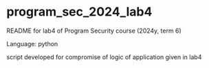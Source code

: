 # program_sec_2024_lab4

README for lab4 of Program Security course (2024y, term 6)

Language: python

script developed for compromise of logic of application given in lab4 

